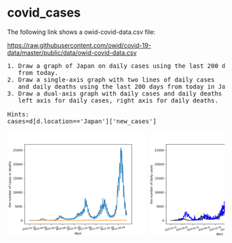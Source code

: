 # covid_cases
The following link shows a owid-covid-data.csv file:

https://raw.githubusercontent.com/owid/covid-19-data/master/public/data/owid-covid-data.csv

<pre>
1. Draw a graph of Japan on daily cases using the last 200 days 
   from today. 
2. Draw a single-axis graph with two lines of daily cases 
   and daily deaths using the last 200 days from today in Japan.
3. Draw a dual-axis graph with daily cases and daily deaths lines: 
   left axis for daily cases, right axis for daily deaths.

Hints:
cases=d[d.location=='Japan']['new_cases']

<img src='oneaxis.png' width=320 height=240> <img src='2axis.png' width=320 height=240>


</pre>
